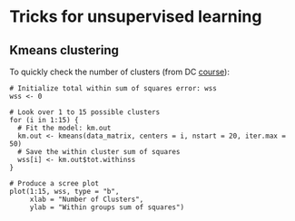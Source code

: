 # Tricks for unsupervised learning


## Kmeans clustering

To quickly check the number of clusters (from DC [course](https://campus.datacamp.com/courses/unsupervised-learning-in-r/unsupervised-learning-in-r)):

```
# Initialize total within sum of squares error: wss
wss <- 0

# Look over 1 to 15 possible clusters
for (i in 1:15) {
  # Fit the model: km.out
  km.out <- kmeans(data_matrix, centers = i, nstart = 20, iter.max = 50)
  # Save the within cluster sum of squares
  wss[i] <- km.out$tot.withinss
}

# Produce a scree plot
plot(1:15, wss, type = "b", 
     xlab = "Number of Clusters", 
     ylab = "Within groups sum of squares")
```
